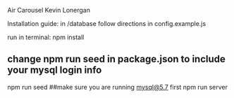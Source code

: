 Air Carousel Kevin Lonergan

Installation guide:
in /database follow directions in config.example.js

run in terminal:
npm install
## change npm run seed in package.json to include your mysql login info
npm run seed ##make sure you are running mysql@5.7 first
npm run server
